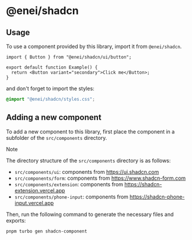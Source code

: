# @enei/shadcn

## Usage

To use a component provided by this library, import it from `@enei/shadcn`.

```tsx
import { Button } from "@enei/shadcn/ui/button";

export default function Example() {
  return <Button variant="secondary">Click me</Button>;
}
```

and don't forget to import the styles:

```css
@import "@enei/shadcn/styles.css";
```

## Adding a new component

To add a new component to this library, first place the component in a subfolder of the `src/components` directory.

> [!NOTE]
>
> The directory structure of the `src/components` directory is as follows:
>
> - `src/components/ui`: components from https://ui.shadcn.com
> - `src/components/form`: components from https://www.shadcn-form.com
> - `src/components/extension`: components from https://shadcn-extension.vercel.app
> - `src/components/phone-input`: components from https://shadcn-phone-input.vercel.app

Then, run the following command to generate the necessary files and exports:

```bash
pnpm turbo gen shadcn-component
```
